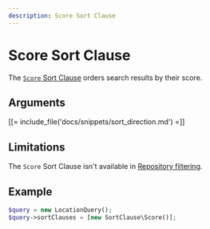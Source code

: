 ```yaml
---
description: Score Sort Clause
---
```


# Score Sort Clause

The [`Score` Sort Clause](/api/php_api/php_api_reference/classes/Ibexa-Contracts-Core-Repository-Values-Content-Query-SortClause-Score.html) orders search results by their score.

## Arguments

[[= include_file('docs/snippets/sort_direction.md') =]]

## Limitations

The `Score` Sort Clause isn't available in [Repository filtering](search_api.md#repository-filtering).

## Example

``` php
$query = new LocationQuery();
$query->sortClauses = [new SortClause\Score()];
```
